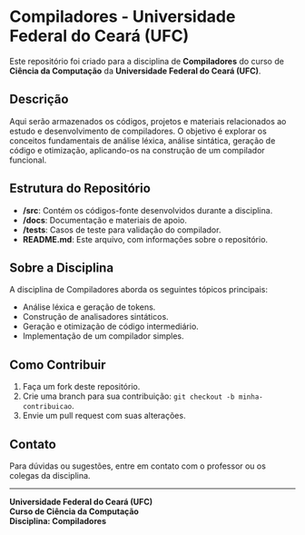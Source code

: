 # Compiladores - Universidade Federal do Ceará (UFC)

Este repositório foi criado para a disciplina de **Compiladores** do curso de **Ciência da Computação** da **Universidade Federal do Ceará (UFC)**.

## Descrição

Aqui serão armazenados os códigos, projetos e materiais relacionados ao estudo e desenvolvimento de compiladores. O objetivo é explorar os conceitos fundamentais de análise léxica, análise sintática, geração de código e otimização, aplicando-os na construção de um compilador funcional.

## Estrutura do Repositório

- **/src**: Contém os códigos-fonte desenvolvidos durante a disciplina.
- **/docs**: Documentação e materiais de apoio.
- **/tests**: Casos de teste para validação do compilador.
- **README.md**: Este arquivo, com informações sobre o repositório.

## Sobre a Disciplina

A disciplina de Compiladores aborda os seguintes tópicos principais:
- Análise léxica e geração de tokens.
- Construção de analisadores sintáticos.
- Geração e otimização de código intermediário.
- Implementação de um compilador simples.

## Como Contribuir

1. Faça um fork deste repositório.
2. Crie uma branch para sua contribuição: `git checkout -b minha-contribuicao`.
3. Envie um pull request com suas alterações.

## Contato

Para dúvidas ou sugestões, entre em contato com o professor ou os colegas da disciplina.

---
**Universidade Federal do Ceará (UFC)**  
**Curso de Ciência da Computação**  
**Disciplina: Compiladores**
